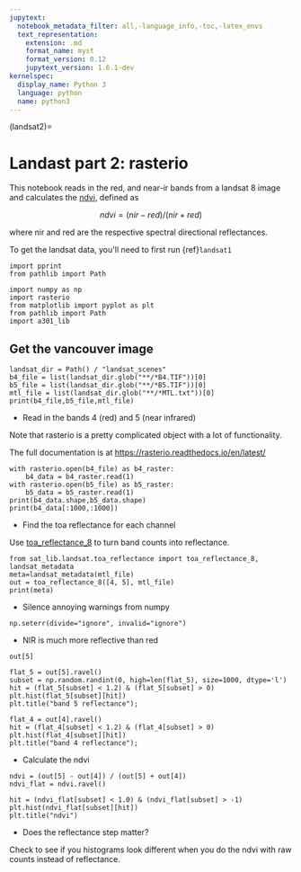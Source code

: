 ```yaml
---
jupytext:
  notebook_metadata_filter: all,-language_info,-toc,-latex_envs
  text_representation:
    extension: .md
    format_name: myst
    format_version: 0.12
    jupytext_version: 1.6.1-dev
kernelspec:
  display_name: Python 3
  language: python
  name: python3
---
```


(landsat2)=
# Landast part 2: rasterio

This notebook reads in the red, and near-ir bands from a landsat 8 image
and calculates the [ndvi](https://en.wikipedia.org/wiki/Normalized_difference_vegetation_index), defined as

$$ndvi = (nir - red)/(nir + red)$$

where nir and red are the
respective spectral directional reflectances.

To get the landsat data, you'll need to first run {ref}`landsat1`

```{code-cell}
import pprint
from pathlib import Path

import numpy as np
import rasterio
from matplotlib import pyplot as plt
from pathlib import Path
import a301_lib
```

## Get the vancouver image

```{code-cell}
landsat_dir = Path() / "landsat_scenes"
b4_file = list(landsat_dir.glob("**/*B4.TIF"))[0]
b5_file = list(landsat_dir.glob("**/*B5.TIF"))[0]
mtl_file = list(landsat_dir.glob("**/*MTL.txt"))[0]
print(b4_file,b5_file,mtl_file)
```

* Read in the bands  4 (red) and 5 (near infrared)

Note that rasterio is a pretty complicated object with a lot of functionality.

The full documentation is at https://rasterio.readthedocs.io/en/latest/

```{code-cell}
with rasterio.open(b4_file) as b4_raster:
    b4_data = b4_raster.read(1)
with rasterio.open(b5_file) as b5_raster:
    b5_data = b5_raster.read(1)
print(b4_data.shape,b5_data.shape)
print(b4_data[:1000,:1000])
```

* Find the toa reflectance for each channel

Use [toa_reflectance_8](https://github.com/phaustin/a301_2020/blob/c2070ca26090dc4a7e612c1e9c4ed2d9e865ae5e/a301/landsat/toa_reflectance.py#L19) to turn band counts into reflectance.

```{code-cell}
from sat_lib.landsat.toa_reflectance import toa_reflectance_8, landsat_metadata
meta=landsat_metadata(mtl_file)
out = toa_reflectance_8([4, 5], mtl_file)
print(meta)
```

* Silence annoying warnings from numpy

```{code-cell}
np.seterr(divide="ignore", invalid="ignore")
```

*  NIR is much more reflective than red

```{code-cell}
out[5]
```

```{code-cell}
flat_5 = out[5].ravel()
subset = np.random.randint(0, high=len(flat_5), size=1000, dtype='l')
hit = (flat_5[subset] < 1.2) & (flat_5[subset] > 0)
plt.hist(flat_5[subset][hit])
plt.title("band 5 reflectance");
```

```{code-cell}
flat_4 = out[4].ravel()
hit = (flat_4[subset] < 1.2) & (flat_4[subset] > 0)
plt.hist(flat_4[subset][hit])
plt.title("band 4 reflectance");
```

*  Calculate the ndvi

```{code-cell}
ndvi = (out[5] - out[4]) / (out[5] + out[4])
ndvi_flat = ndvi.ravel()
```

```{code-cell}
hit = (ndvi_flat[subset] < 1.0) & (ndvi_flat[subset] > -1)
plt.hist(ndvi_flat[subset][hit])
plt.title("ndvi")
```

* Does the reflectance step matter?

Check to see if you histograms look different when you do the ndvi with raw counts
instead of reflectance.

```{code-cell}

```
